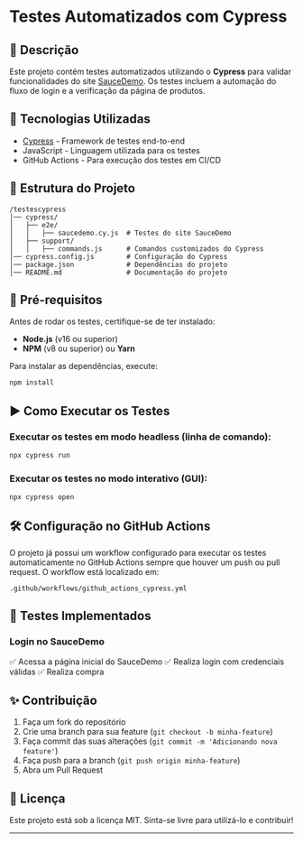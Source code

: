 # Testes Automatizados com Cypress

## 📌 Descrição
Este projeto contém testes automatizados utilizando o **Cypress** para validar funcionalidades do site [SauceDemo](https://www.saucedemo.com/). Os testes incluem a automação do fluxo de login e a verificação da página de produtos.

## 🚀 Tecnologias Utilizadas
- [Cypress](https://www.cypress.io/) - Framework de testes end-to-end
- JavaScript - Linguagem utilizada para os testes
- GitHub Actions - Para execução dos testes em CI/CD

## 📂 Estrutura do Projeto
```
/testescypress
│── cypress/
│   ├── e2e/
│   │   ├── saucedemo.cy.js  # Testes do site SauceDemo
│   ├── support/
│   │   ├── commands.js      # Comandos customizados do Cypress
│── cypress.config.js        # Configuração do Cypress
│── package.json             # Dependências do projeto
│── README.md                # Documentação do projeto
```

## 🔧 Pré-requisitos
Antes de rodar os testes, certifique-se de ter instalado:
- **Node.js** (v16 ou superior)
- **NPM** (v8 ou superior) ou **Yarn**

Para instalar as dependências, execute:
```bash
npm install
```

## ▶️ Como Executar os Testes
### Executar os testes em modo headless (linha de comando):
```bash
npx cypress run
```

### Executar os testes no modo interativo (GUI):
```bash
npx cypress open
```

## 🛠 Configuração no GitHub Actions
O projeto já possui um workflow configurado para executar os testes automaticamente no GitHub Actions sempre que houver um push ou pull request. O workflow está localizado em:
```
.github/workflows/github_actions_cypress.yml
```

## 📜 Testes Implementados
### **Login no SauceDemo**
✅ Acessa a página inicial do SauceDemo
✅ Realiza login com credenciais válidas
✅ Realiza compra


## ✨ Contribuição
1. Faça um fork do repositório
2. Crie uma branch para sua feature (`git checkout -b minha-feature`)
3. Faça commit das suas alterações (`git commit -m 'Adicionando nova feature'`)
4. Faça push para a branch (`git push origin minha-feature`)
5. Abra um Pull Request

## 📄 Licença
Este projeto está sob a licença MIT. Sinta-se livre para utilizá-lo e contribuir!

---

